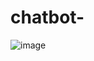 # chatbot-


![image](https://user-images.githubusercontent.com/72133695/96375170-006ee900-1195-11eb-9682-e5177b58d700.png)
